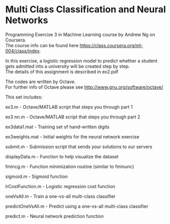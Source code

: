 Multi Class Classification and Neural Networks
===================
Programming Exercise 3 in Machine Learning course by Andrew Ng on Coursera.  
The course info can be found here https://class.coursera.org/ml-004/class/index.

In this exercise, a logistic regression model to predict whether 
a student gets admitted into a university will be created step by step.  
The details of this assignment is described in ex2.pdf

The codes are written by Octave.  
For further info of Octave please see http://www.gnu.org/software/octave/

This set includes:

ex3.m - Octave/MATLAB script that steps you through part 1

ex3 nn.m - Octave/MATLAB script that steps you through part 2

ex3data1.mat - Training set of hand-written digits

ex3weights.mat - Initial weights for the neural network exercise

submit.m - Submission script that sends your solutions to our servers

displayData.m - Function to help visualize the dataset

fmincg.m - Function minimization routine (similar to fminunc)

sigmoid.m - Sigmoid function

lrCostFunction.m - Logistic regression cost function

oneVsAll.m - Train a one-vs-all multi-class classifier

predictOneVsAll.m - Predict using a one-vs-all multi-class classifier

predict.m - Neural network prediction function

